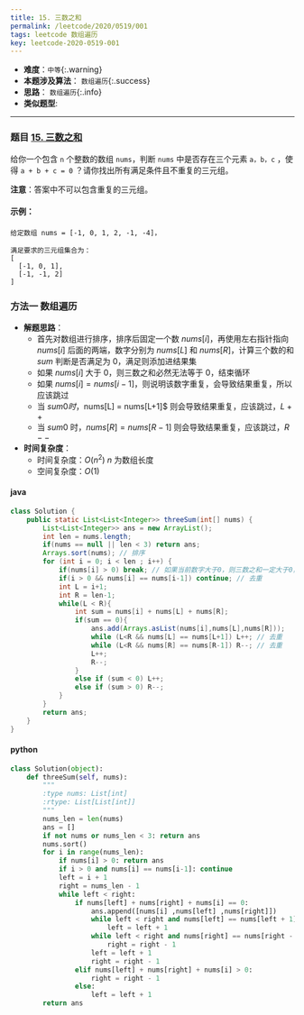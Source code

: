 ```yaml
---
title: 15. 三数之和
permalink: /leetcode/2020/0519/001
tags: leetcode 数组遍历
key: leetcode-2020-0519-001
---
```

- __难度__：`中等`{:.warning}
- __本题涉及算法__： `数组遍历`{:.success}
- __思路__：   `数组遍历`{:.info}
- __类似题型__:

---

### 题目 [15. 三数之和](https://leetcode-cn.com/problems/3sum/)
给你一个包含 `n` 个整数的数组 `nums`，判断 `nums` 中是否存在三个元素 `a，b，c` ，使得 `a + b + c = 0` ？请你找出所有满足条件且不重复的三元组。

__注意__：答案中不可以包含重复的三元组。

#### 示例：
```
给定数组 nums = [-1, 0, 1, 2, -1, -4]，

满足要求的三元组集合为：
[
  [-1, 0, 1],
  [-1, -1, 2]
]
```

### 方法一 数组遍历
- __解题思路__：
  - 首先对数组进行排序，排序后固定一个数 $nums[i]$，再使用左右指针指向 $nums[i]$ 后面的两端，数字分别为 $nums[L]$ 和 $nums[R]$，计算三个数的和 $sum$ 判断是否满足为 $0$，满足则添加进结果集
  - 如果 $nums[i]$ 大于 $0$，则三数之和必然无法等于 $0$，结束循环
  - 如果 $nums[i]= nums[i−1]$，则说明该数字重复，会导致结果重复，所以应该跳过
  - 当 $sum0 时，$nums[L] = nums[L+1]$ 则会导致结果重复，应该跳过，$L++$
  - 当 $sum0$ 时，$nums[R] =nums[R−1]$ 则会导致结果重复，应该跳过，$R--$
- __时间复杂度__：
  - 时间复杂度：$O(n^2)$ $n$ 为数组长度
  - 空间复杂度：$O(1)$

#### java
```java
class Solution {
    public static List<List<Integer>> threeSum(int[] nums) {
        List<List<Integer>> ans = new ArrayList();
        int len = nums.length;
        if(nums == null || len < 3) return ans;
        Arrays.sort(nums); // 排序
        for (int i = 0; i < len ; i++) {
            if(nums[i] > 0) break; // 如果当前数字大于0，则三数之和一定大于0，所以结束循环
            if(i > 0 && nums[i] == nums[i-1]) continue; // 去重
            int L = i+1;
            int R = len-1;
            while(L < R){
                int sum = nums[i] + nums[L] + nums[R];
                if(sum == 0){
                    ans.add(Arrays.asList(nums[i],nums[L],nums[R]));
                    while (L<R && nums[L] == nums[L+1]) L++; // 去重
                    while (L<R && nums[R] == nums[R-1]) R--; // 去重
                    L++;
                    R--;
                }
                else if (sum < 0) L++;
                else if (sum > 0) R--;
            }
        }        
        return ans;
    }
}

```


#### python
```python
class Solution(object):
    def threeSum(self, nums):
        """
        :type nums: List[int]
        :rtype: List[List[int]]
        """
        nums_len = len(nums)
        ans = []
        if not nums or nums_len < 3: return ans
        nums.sort()
        for i in range(nums_len):
            if nums[i] > 0: return ans
            if i > 0 and nums[i] == nums[i-1]: continue
            left = i + 1
            right = nums_len - 1
            while left < right:
                if nums[left] + nums[right] + nums[i] == 0:
                    ans.append([nums[i] ,nums[left] ,nums[right]])
                    while left < right and nums[left] == nums[left + 1]:
                        left = left + 1
                    while left < right and nums[right] == nums[right - 1]:
                        right = right - 1
                    left = left + 1
                    right = right - 1
                elif nums[left] + nums[right] + nums[i] > 0:
                    right = right - 1
                else:
                    left = left + 1
        return ans
```
